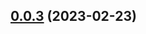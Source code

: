 ## [0.0.3](https://github.com/WorldSellerGame/world-seller/compare/v0.0.2...v0.0.3) (2023-02-23)



